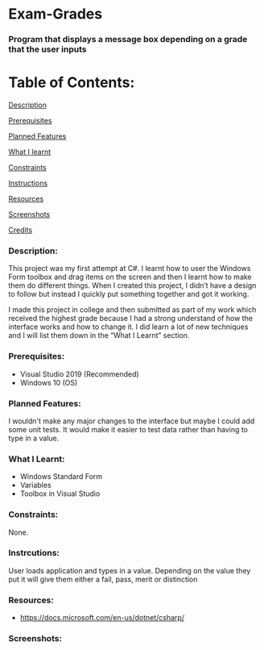 # Exam-Grades
### Program that displays a message box depending on a grade that the user inputs

# Table of Contents:

[Description](#Description)  
<a name="Description"/>

[Prerequisites](#Prerequisites)  
<a name="Prerequisites"/>

[Planned Features](#Planned_Features)  
<a name="Planned_Features"/>

[What I learnt](#What_I_Learnt)  
<a name="What_I_Learnt"/>

[Constraints](#Constraints)  
<a name="Constraints"/>

[Instructions](#Instructions)  
<a name="Instructions"/>

[Resources](#Resources)  
<a name="Resources"/>

[Screenshots](#Screenshots)
<a name="Screenshots"/>

[Credits](#Credits)  
<a name="Credits"/>

### Description: 

This project was my first attempt at C#. I learnt how to user the Windows Form toolbox and drag items on the screen and then I learnt how to make them do different things. When I created this project, I didn’t have a design to follow but instead I quickly put something together and got it working.

I made this project in college and then submitted as part of my work which received the highest grade because I had a strong understand of how the interface works and how to change it. I did learn a lot of new techniques and I will list them down in the “What I Learnt” section.

### Prerequisites:
- Visual Studio 2019 (Recommended)
- Windows 10 (OS)


### Planned Features:
I wouldn't make any major changes to the interface but maybe I could add some unit tests. It would make it easier to test data rather than having to type in a value.

### What I Learnt:
- Windows Standard Form
- Variables
- Toolbox in Visual Studio

### Constraints:
None.

### Instrcutions:
User loads application and types in a value. Depending on the value they put it will give them either a fail, pass, merit or distinction


### Resources:
- https://docs.microsoft.com/en-us/dotnet/csharp/

### Screenshots:
